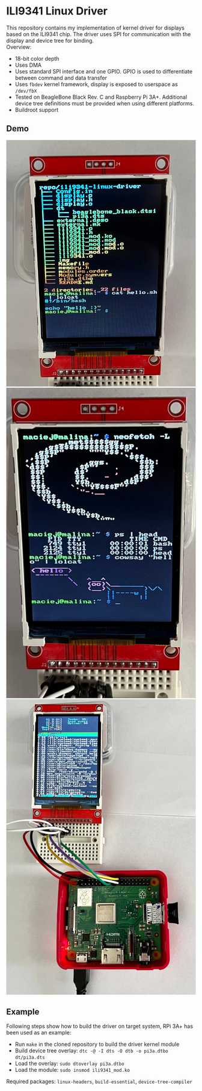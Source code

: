 # ILI9341 Linux Driver
This repository contains my implementation of kernel driver for displays based on the ILI9341 chip.
The driver uses SPI for communication with the display and device tree for binding.
<br>
Overview:
* 18-bit color depth
* Uses DMA
* Uses standard SPI interface and one GPIO. GPIO is used to differentiate between command and data transfer
* Uses `fbdev` kernel framework, display is exposed to userspace as `/dev/fbX`
* Tested on BeagleBone Black Rev. C and Raspberry Pi 3A+. Additional device tree definitions must be provided when using different platforms.
* Buildroot support

## Demo
![display picture 1](img/1.jpg)
<br>
![display picture 2](img/2.jpg)
<br>
![display picture 3](img/3.jpg)

## Example
Following steps show how to build the driver on target system, RPi 3A+ has been used as an example:
* Run `make` in the cloned repository to build the driver kernel module
* Build device tree overlay: `dtc -@ -I dts -O dtb -o pi3a.dtbo dt/pi3a.dts`
* Load the overlay: `sudo dtoverlay pi3a.dtbo`
* Load the module: `sudo insmod ili9341_mod.ko`

Required packages: `linux-headers`, `build-essential`, `device-tree-compiler`